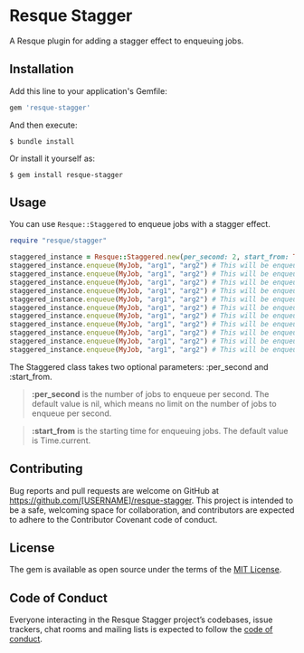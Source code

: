 # Resque Stagger

A Resque plugin for adding a stagger effect to enqueuing jobs.

## Installation

Add this line to your application's Gemfile:

```ruby
gem 'resque-stagger'
```

And then execute:

    $ bundle install

Or install it yourself as:

    $ gem install resque-stagger

## Usage

You can use `Resque::Staggered` to enqueue jobs with a stagger effect.

```ruby
require "resque/stagger"

staggered_instance = Resque::Staggered.new(per_second: 2, start_from: Time.now + 5.seconds)
staggered_instance.enqueue(MyJob, "arg1", "arg2") # This will be enqueued at Time.now + 5.seconds
staggered_instance.enqueue(MyJob, "arg1", "arg2") # This will be enqueued at Time.now + 5.seconds
staggered_instance.enqueue(MyJob, "arg1", "arg2") # This will be enqueued at Time.now + 5.seconds + 1.second
staggered_instance.enqueue(MyJob, "arg1", "arg2") # This will be enqueued at Time.now + 5.seconds + 1.second
staggered_instance.enqueue(MyJob, "arg1", "arg2") # This will be enqueued at Time.now + 5.seconds + 2.second
staggered_instance.enqueue(MyJob, "arg1", "arg2") # This will be enqueued at Time.now + 5.seconds + 2.second
staggered_instance.enqueue(MyJob, "arg1", "arg2") # This will be enqueued at Time.now + 5.seconds + 3.second
staggered_instance.enqueue(MyJob, "arg1", "arg2") # This will be enqueued at Time.now + 5.seconds + 3.second
staggered_instance.enqueue(MyJob, "arg1", "arg2") # This will be enqueued at Time.now + 5.seconds + 4.second
staggered_instance.enqueue(MyJob, "arg1", "arg2") # This will be enqueued at Time.now + 5.seconds + 4.second
staggered_instance.enqueue(MyJob, "arg1", "arg2") # This will be enqueued at Time.now + 5.seconds + 5.second

```

The Staggered class takes two optional parameters: :per_second and :start_from.

> **:per_second** is the number of jobs to enqueue per second. The default value is nil, which means no limit on the number of jobs to enqueue per second.

> **:start_from** is the starting time for enqueuing jobs. The default value is Time.current.

## Contributing

Bug reports and pull requests are welcome on GitHub at https://github.com/[USERNAME]/resque-stagger. This project is intended to be a safe, welcoming space for collaboration, and contributors are expected to adhere to the Contributor Covenant code of conduct.

## License

The gem is available as open source under the terms of the [MIT License](https://opensource.org/licenses/MIT).

## Code of Conduct

Everyone interacting in the Resque Stagger project’s codebases, issue trackers, chat rooms and mailing lists is expected to follow the [code of conduct](https://github.com/[USERNAME]/resque-stagger/blob/master/CODE_OF_CONDUCT.md).


